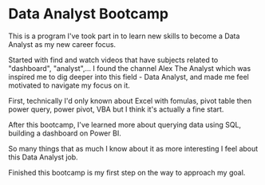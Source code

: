 # Data Analyst Bootcamp

This is a program I've took part in to learn new skills to become a Data Analyst as my new career focus.

Started with find and watch videos that have subjects related to "dashboard", "analyst",... I found the channel Alex The Analyst which was inspired me to dig deeper into this field - Data Analyst, and made me feel motivated to navigate my focus on it.

First, technically I'd only known about Excel with fomulas, pivot table then power query, power pivot, VBA but I think it's actually a fine start.

After this bootcamp, I've learned more about querying data using SQL, building a dashboard on Power BI.

So many things that as much I know about it as more interesting I feel about this Data Analyst job.

Finished this bootcamp is my first step on the way to approach my goal.

